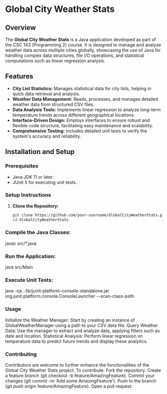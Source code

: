 # Global City Weather Stats

## Overview

The **Global City Weather Stats** is a Java application developed as part of the CSC 143 (Programming 2) course. It is designed to manage and analyze weather data across multiple cities globally, showcasing the use of Java for handling complex data structures, file I/O operations, and statistical computations such as linear regression analysis.

## Features

- **City List Statistics:** Manages statistical data for city lists, helping in quick data retrieval and analysis.
- **Weather Data Management:** Reads, processes, and manages detailed weather data from structured CSV files.
- **Data Analysis Tools:** Implements linear regression to analyze long-term temperature trends across different geographical locations.
- **Interface-Driven Design:** Employs interfaces to ensure robust and flexible code structure, facilitating easy maintenance and scalability.
- **Comprehensive Testing:** Includes detailed unit tests to verify the system's accuracy and reliability.


## Installation and Setup

### Prerequisites

- Java JDK 11 or later.
- JUnit 5 for executing unit tests.
### Setup Instructions

1. **Clone the Repository:**
   ```bash
   git clone https://github.com/your-username/GlobalCityWeatherStats.git
   cd GlobalCityWeatherStats
### Compile the Java Classes:
javac src/*.java

### Run the Application:
java src/Main
### Execute Unit Tests:
java -cp .:lib/junit-platform-console-standalone.jar org.junit.platform.console.ConsoleLauncher --scan-class-path

### Usage
Initialize the Weather Manager: Start by creating an instance of GlobalWeatherManager using a path to your CSV data file.
Query Weather Data: Use the manager to extract and analyze data, applying filters such as date and location.
Statistical Analysis: Perform linear regression on temperature data to predict future trends and display these analytics.
### Contributing
Contributors are welcome to further enhance the functionalities of the Global City Weather Stats project. To contribute:
  Fork the repository.
  Create a feature branch (git checkout -b feature/AmazingFeature).
  Commit your changes (git commit -m 'Add some AmazingFeature').
  Push to the branch (git push origin feature/AmazingFeature).
  Open a pull request.

